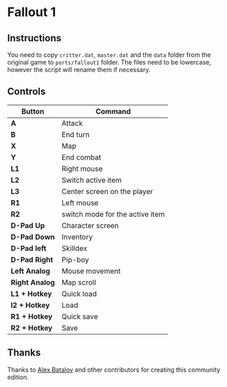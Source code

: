 # Fallout 1

## Instructions

You need to copy `critter.dat`, `master.dat` and the `data` folder from the original game to `ports/fallout1` folder. The files need to be lowercase, however the script will rename them if necessary.


## Controls
| Button            | Command                           |
|-------------------|-----------------------------------|
| **A**             | Attack                            |
| **B**             | End turn                          |
| **X**             | Map                               |
| **Y**             | End combat                        |
| **L1**            | Right mouse                       |
| **L2**            | Switch active item                |
| **L3**            | Center screen on the player       |
| **R1**            | Left mouse                        |
| **R2**            | switch mode for the active item   |
| **D-Pad Up**      | Character screen                  |
| **D-Pad Down**    | Inventory                         |
| **D-Pad left**    | Skilldex                          |
| **D-Pad Right**   | Pip-boy                           |
| **Left Analog**   | Mouse movement                    |
| **Right Analog**  | Map scroll                        |
| **L1 + Hotkey**   | Quick load                        |
| **l2 + Hotkey**   | Load                              |
| **R1 + Hotkey**   | Quick save                        |
| **R2 + Hotkey**   | Save                              |


## Thanks
Thanks to [Alex Batalov](https://github.com/alexbatalov/fallout1-ce) and other contributors for creating this community edition.
